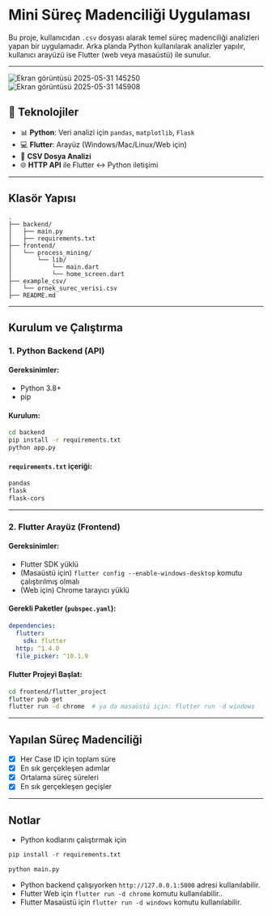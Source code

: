 # Mini Süreç Madenciliği Uygulaması

Bu proje, kullanıcıdan `.csv` dosyası alarak temel süreç madenciliği analizleri yapan bir uygulamadır. Arka planda Python kullanılarak analizler yapılır, kullanıcı arayüzü ise Flutter (web veya masaüstü) ile sunulur.

---

![Ekran görüntüsü 2025-05-31 145250](https://github.com/user-attachments/assets/e74ddbec-fb1b-459b-ab74-a745b1640566)
![Ekran görüntüsü 2025-05-31 145908](https://github.com/user-attachments/assets/617a0a58-53e0-4aeb-a8a6-8e4359f59c6d)


## 🔧 Teknolojiler

* 📊 **Python**: Veri analizi için `pandas`, `matplotlib`, `Flask`
* 💻 **Flutter**: Arayüz (Windows/Mac/Linux/Web için)
* 📁 **CSV Dosya Analizi**
* 🌐 **HTTP API** ile Flutter <-> Python iletişimi

---

## Klasör Yapısı

```
.
├── backend/
│   ├── main.py
│   ├── requirements.txt
├── frontend/
│   └── process_mining/
│       └── lib/
│           └── main.dart
│           └── home_screen.dart
├── example_csv/
│   └── ornek_surec_verisi.csv
├── README.md
```

---

##  Kurulum ve Çalıştırma

### 1. Python Backend (API)

#### Gereksinimler:

* Python 3.8+
* pip

#### Kurulum:

```bash
cd backend
pip install -r requirements.txt
python app.py
```

#### `requirements.txt` içeriği:

```txt
pandas
flask
flask-cors
```

---

### 2. Flutter Arayüz (Frontend)

#### Gereksinimler:

* Flutter SDK yüklü
* (Masaüstü için) `flutter config --enable-windows-desktop` komutu çalıştırılmış olmalı
* (Web için) Chrome tarayıcı yüklü

#### Gerekli Paketler (`pubspec.yaml`):

```yaml
dependencies:
  flutter:
    sdk: flutter
  http: ^1.4.0
  file_picker: ^10.1.9
```

#### Flutter Projeyi Başlat:

```bash
cd frontend/flutter_project
flutter pub get
flutter run -d chrome  # ya da masaüstü için: flutter run -d windows
```

---

## Yapılan Süreç Madenciliği

* [x] Her Case ID için toplam süre
* [x] En sık gerçekleşen adımlar
* [x] Ortalama süreç süreleri
* [x] En sık gerçekleşen geçişler

---

## Notlar

* Python kodlarını çalıştırmak için

```python
pip install -r requirements.txt

python main.py
```

* Python backend çalışıyorken `http://127.0.0.1:5000` adresi kullanılabilir.
* Flutter Web için `flutter run -d chrome` komutu kullanılabilir..
* Flutter Masaüstü için `flutter run -d windows` komutu kullanılabilir.
